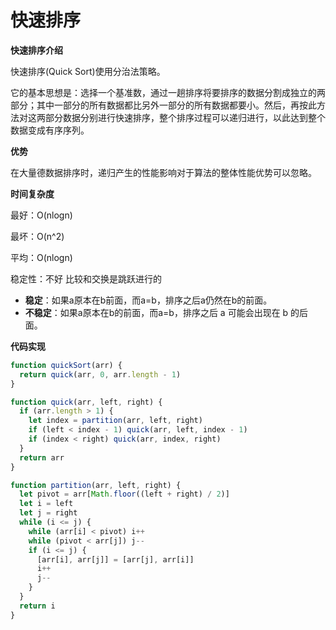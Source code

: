 # 快速排序

**快速排序介绍**

快速排序(Quick Sort)使用分治法策略。

它的基本思想是：选择一个基准数，通过一趟排序将要排序的数据分割成独立的两部分；其中一部分的所有数据都比另外一部分的所有数据都要小。然后，再按此方法对这两部分数据分别进行快速排序，整个排序过程可以递归进行，以此达到整个数据变成有序序列。

**优势**

在大量德数据排序时，递归产生的性能影响对于算法的整体性能优势可以忽略。

**时间复杂度**

最好：O(nlogn)

最坏：O(n^2)

平均：O(nlogn)

稳定性：不好 比较和交换是跳跃进行的

- **稳定**：如果a原本在b前面，而a=b，排序之后a仍然在b的前面。
- **不稳定**：如果a原本在b的前面，而a=b，排序之后 a 可能会出现在 b 的后面。

**代码实现**



```js
function quickSort(arr) {
  return quick(arr, 0, arr.length - 1)
}

function quick(arr, left, right) {
  if (arr.length > 1) {
    let index = partition(arr, left, right)
    if (left < index - 1) quick(arr, left, index - 1)
    if (index < right) quick(arr, index, right)
  }
  return arr
}

function partition(arr, left, right) {
  let pivot = arr[Math.floor((left + right) / 2)]
  let i = left
  let j = right
  while (i <= j) {
    while (arr[i] < pivot) i++
    while (pivot < arr[j]) j--
    if (i <= j) {
      [arr[i], arr[j]] = [arr[j], arr[i]]
      i++
      j--
    }
  }
  return i
}

```

